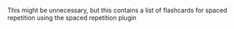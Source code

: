 This might be unnecessary, but this contains a list of flashcards for spaced repetition using the spaced repetition plugin 